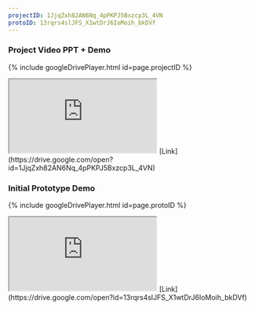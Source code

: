 ```yaml
---
projectID: 1JjqZxh82AN6Nq_4pPKPJ5Bxzcp3L_4VN
protoID: 13rqrs4slJFS_X1wtDrJ6IoMoih_bkDVf
---
```


### Project Video PPT + Demo
{% include googleDrivePlayer.html id=page.projectID %}
<iframe src="https://drive.google.com/file/d/1JjqZxh82AN6Nq_4pPKPJ5Bxzcp3L_4VN/preview"></iframe>
[Link](https://drive.google.com/open?id=1JjqZxh82AN6Nq_4pPKPJ5Bxzcp3L_4VN)

### Initial Prototype Demo
{% include googleDrivePlayer.html id=page.protoID %}
<iframe src="https://drive.google.com/file/d/13rqrs4slJFS_X1wtDrJ6IoMoih_bkDVf/preview"></iframe>
[Link](https://drive.google.com/open?id=13rqrs4slJFS_X1wtDrJ6IoMoih_bkDVf)
